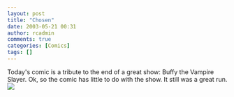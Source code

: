 ```yaml
---
layout: post
title: "Chosen"
date: 2003-05-21 00:31
author: rcadmin
comments: true
categories: [Comics]
tags: []
---
```

Today's comic is a tribute to the end of a great show: Buffy the Vampire Slayer. Ok, so the comic has little to do with the show. It still was a great run.
<img src='http://dl.bitsmack.com/comics/20030521.gif' />

